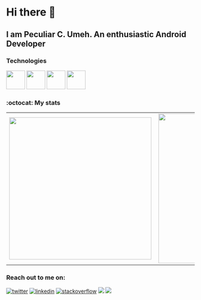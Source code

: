 # Hi there 👋

## I am Peculiar C. Umeh. An enthusiastic Android Developer

<h3>Technologies</h3>
<p>
<img height=50 src="https://www.vectorlogo.zone/logos/kotlinlang/kotlinlang-ar21.svg"/>
<img height=50 src="https://www.vectorlogo.zone/logos/android/android-ar21.svg">
<img height="50" src="https://www.vectorlogo.zone/logos/git-scm/git-scm-ar21.svg">
 <img height=50 src="https://www.vectorlogo.zone/logos/javalang/javalang-ar21.svg"/>
</p>
 
 ### :octocat: My stats

  <table>
  <tr>
      <td><img width="380px" align="left" src="https://github-readme-stats.vercel.app/api?username=peculiaruc&show_icons=true"/></td>
      <td><img width="400px" align="left" src="https://github-readme-stats.vercel.app/api/top-langs/?username=peculiaruc&hide=css&layout=compact"/></td>      
  </tr>   
</table>

### Reach out to me on:
<p>
  <a href="https://twitter.com/peculiarpec"><img src="https://img.icons8.com/color/50/000000/twitter-squared.png" alt="twitter"/></a>
  <a href="https://www.linkedin.com/in/peculiar-c-umeh"><img src="https://img.icons8.com/color/50/000000/linkedin.png" alt="linkedin"/></a>
  <a href="https://stackoverflow.com/users/11871426/peculiaruc"><img src="https://img.icons8.com/color/50/000000/stackoverflow.png" alt="stackoverflow"/></a>
  <a href="https://stackoverflow.com/users/11125430/peculiaruc"><img src="https://img.shields.io/badge/-Github-8a37db?style=flat-square&logo=Github&logoColor=white&color=black&link=https://github.com/peculiaruc?tab=repositories"/></a>
 <a href="mailto:peculiarumeh02@gmail.com"><img src="https://img.shields.io/badge/send a mail-%23D14836.svg?&style=for-the-badge&logo=gmail&logoColor=white" /></a>
<p> 


<!--
**peculiaruc/peculiaruc** is a ✨ _special_ ✨ repository because its `README.md` (this file) appears on your GitHub profile.

Here are some ideas to get you started:
-->
